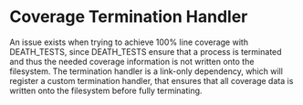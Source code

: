 # Coverage Termination Handler

An issue exists when trying to achieve 100% line coverage with DEATH_TESTS, since DEATH_TESTS ensure that a process is
terminated and thus the needed coverage information is not written onto the filesystem.
The termination handler is a link-only dependency, which will register a custom termination handler, that ensures that
all coverage data is written onto the filesystem before fully terminating.
